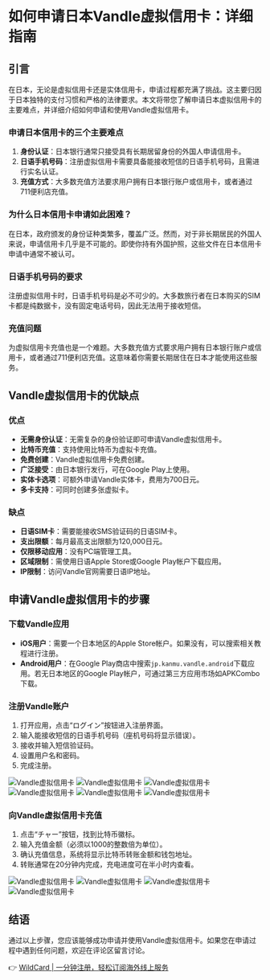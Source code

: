 # 如何申请日本Vandle虚拟信用卡：详细指南

## 引言

在日本，无论是虚拟信用卡还是实体信用卡，申请过程都充满了挑战。这主要归因于日本独特的支付习惯和严格的法律要求。本文将带您了解申请日本虚拟信用卡的主要难点，并详细介绍如何申请和使用Vandle虚拟信用卡。

### 申请日本信用卡的三个主要难点

1. **身份认证**：日本银行通常只接受具有长期居留身份的外国人申请信用卡。
2. **日语手机号码**：注册虚拟信用卡需要具备能接收短信的日语手机号码，且需进行实名认证。
3. **充值方式**：大多数充值方法要求用户拥有日本银行账户或信用卡，或者通过711便利店充值。

### 为什么日本信用卡申请如此困难？

在日本，政府颁发的身份证种类繁多，覆盖广泛。然而，对于非长期居民的外国人来说，申请信用卡几乎是不可能的。即使你持有外国护照，这些文件在日本信用卡申请中通常不被认可。

### 日语手机号码的要求

注册虚拟信用卡时，日语手机号码是必不可少的。大多数旅行者在日本购买的SIM卡都是纯数据卡，没有固定电话号码，因此无法用于接收短信。

### 充值问题

为虚拟信用卡充值也是一个难题。大多数充值方式要求用户拥有日本银行账户或信用卡，或者通过711便利店充值。这意味着你需要长期居住在日本才能使用这些服务。

## Vandle虚拟信用卡的优缺点

### 优点

- **无需身份认证**：无需复杂的身份验证即可申请Vandle虚拟信用卡。
- **比特币充值**：支持使用比特币为虚拟卡充值。
- **免费创建**：Vandle虚拟信用卡免费创建。
- **广泛接受**：由日本银行发行，可在Google Play上使用。
- **实体卡选项**：可额外申请Vandle实体卡，费用为700日元。
- **多卡支持**：可同时创建多张虚拟卡。

### 缺点

- **日语SIM卡**：需要能接收SMS验证码的日语SIM卡。
- **支出限额**：每月最高支出限额为120,000日元。
- **仅限移动应用**：没有PC端管理工具。
- **区域限制**：需使用日语Apple Store或Google Play帐户下载应用。
- **IP限制**：访问Vandle官网需要日语IP地址。

## 申请Vandle虚拟信用卡的步骤

### 下载Vandle应用

- **iOS用户**：需要一个日本地区的Apple Store帐户。如果没有，可以搜索相关教程进行注册。
- **Android用户**：在Google Play商店中搜索`jp.kanmu.vandle.android`下载应用。若无日本地区的Google Play帐户，可通过第三方应用市场如APKCombo下载。

### 注册Vandle账户

1. 打开应用，点击“ログイン”按钮进入注册界面。
2. 输入能接收短信的日语手机号码（座机号码将显示错误）。
3. 接收并输入短信验证码。
4. 设置用户名和密码。
5. 完成注册。

![Vandle虚拟信用卡](https://bbtdd.com/img/16231408997.webp)
![Vandle虚拟信用卡](https://bbtdd.com/img/8652796715517.webp)
![Vandle虚拟信用卡](https://bbtdd.com/img/475010113.webp)
![Vandle虚拟信用卡](https://bbtdd.com/img/238687789502.webp)
![Vandle虚拟信用卡](https://bbtdd.com/img/99787424621.webp)
![Vandle虚拟信用卡](https://bbtdd.com/img/1638735305698.webp)

### 向Vandle虚拟信用卡充值

1. 点击“チャー”按钮，找到比特币徽标。
2. 输入充值金额（必须以1000的整数倍为单位）。
3. 确认充值信息，系统将显示比特币转账金额和钱包地址。
4. 转账通常在20分钟内完成，充电进度可在半小时内查看。

![Vandle虚拟信用卡](https://bbtdd.com/img/140114679529522.webp)
![Vandle虚拟信用卡](https://bbtdd.com/img/30428423.webp)
![Vandle虚拟信用卡](https://bbtdd.com/img/441456146.webp)
![Vandle虚拟信用卡](https://bbtdd.com/img/7038930553752783.webp)

## 结语

通过以上步骤，您应该能够成功申请并使用Vandle虚拟信用卡。如果您在申请过程中遇到任何问题，欢迎在评论区留言讨论。

👉 [WildCard | 一分钟注册，轻松订阅海外线上服务](https://bbtdd.com/WildCard)